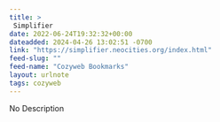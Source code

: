```yaml
---
title: > 
 Simplifier
date: 2022-06-24T19:32:32+00:00
dateadded: 2024-04-26 13:02:51 -0700
link: "https://simplifier.neocities.org/index.html"
feed-slug: ""
feed-name: "Cozyweb Bookmarks"
layout: urlnote
tags: cozyweb
--- 
```

No Description
 <!-- end excerpt --> 

